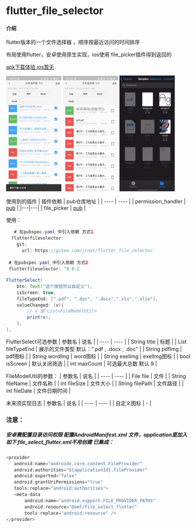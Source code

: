 # flutter_file_selector

#### 介绍
flutter版本的一个文件选择器 ，顺序按最近访问的时间排序

布局使用flutter，安卓使用原生实现，ios使用 file_picker插件得到返回的

<a href='https://gitee.com/jrnet/flutter_file_selector/releases/1.0.0'>apk下载体验,ios暂无</a>

<img src='/93647B559FE5554940720C3E55B43DDE.jpg' width='30%'/>
<img src='/F1D97A4DECD54AFBE1C31D77BD15BC2B.jpg' width='30%'/>
<img src='/images/微信图片_20200610154935.png' width='30%'/>


使用到的插件
|  插件依赖   | pub仓库地址  |
|  ----  | ----  |
| permission_handler  | <a href='https://pub.flutter-io.cn/packages/permission_handler'>pub</a>  |
|---|---|
| file_picker  | <a href='https://pub.flutter-io.cn/packages/file_picker'>pub</a>  |

使用：
```java
   # 在pubspec.yaml 中引入依赖 方式1
  flutterfileselector:
    git:
      url: https://gitee.com/jrnet/flutter_file_selector

 # 在pubspec.yaml 中引入依赖 方式2
 flutterfileselector: ^0.0.1

```

```java
FlutterSelect(
    btn: Text("这个按钮可以自定义"),
    isScreen: true,
    fileTypeEnd: [".pdf", ".doc", ".docx",".xls",".xlsx"],
    valueChanged: (v){
        // v 是 List<FileModelUtil>
        print(v);
    },
),
```

FlutterSelect可选参数
|  参数名   | 说名  |
|  ----  | ----  |
| String title  | 标题 |
| List<String> fileTypeEnd  | 展示的文件类型   默认：".pdf , .docx , .doc" |
| String pdfImg  | pdf图标 |
| String wordImg  | word图标 |
| String exelImg  | exelImg图标 |
| bool isScreen  | 默认关闭筛选 |
| int maxCount  | 可选最大总数 默认 9 |

FileModelUtil的参数：
|  参数名   | 说名  |
|  ----  | ----  |
| File file  | 文件 |
| String fileName  | 文件名称 |
| int fileSize | 文件大小 |
| String filePath  | 文件路径 |
| int fileDate  | 文件日期时间 |

未来须实现日志
|  参数名   | 说名  |
|  ----  | ----  |
| 自定义图标  | - |

<h3>注意：</h3>
<h5>安卓需配置目录访问权限 配置AndroidManifest.xml 文件，application里加入如下 file_select_flutter.xml不用创建 已集成：</h5>

```java
<provider
   android:name="androidx.core.content.FileProvider"
   android:authorities="${applicationId}.fileProvider"
   android:exported="false"
   android:grantUriPermissions="true"
   tools:replace="android:authorities">
   <meta-data
       android:name="android.support.FILE_PROVIDER_PATHS"
       android:resource="@xml/file_select_flutter"
       tools:replace="android:resource" />
</provider>
```




